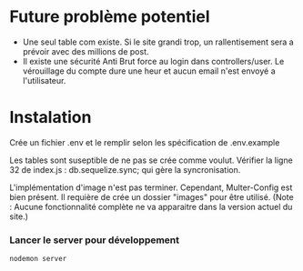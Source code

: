 # Future problème potentiel

- Une seul table com existe. Si le site grandi trop, un rallentisement sera a prévoir avec des millions de post.
- Il existe une sécurité Anti Brut force au login dans controllers/user. Le vérouillage du compte dure une heur et aucun email n'est envoyé a l'utilisateur.

# Instalation

Crée un fichier .env et le remplir selon les spécification de .env.example

Les tables sont suseptible de ne pas se crée comme voulut. Vérifier la ligne 32 de index.js : db.sequelize.sync; qui gère la syncronisation.

L'implémentation d'image n'est pas terminer. Cependant, Multer-Config est bien présent. Il requière de crée un dossier "images" pour être utilisé. (Note : Aucune fonctionnalité complète ne va apparaitre dans la version actuel du site.)

### Lancer le server pour développement
```
nodemon server


